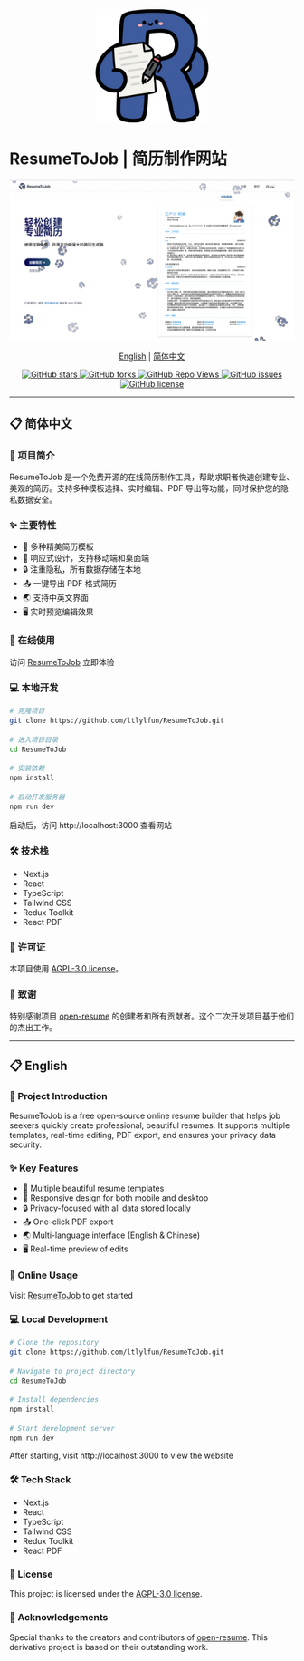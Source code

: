 <div align="center">
  <img src="public\logo-500.png" alt="ResumeToJob Logo" width="200" />
</div>

# ResumeToJob | 简历制作网站

<div align="center">
  <img src="public/assets/1.png" alt="ResumeToJob Screenshot" width="800" />
</div>

<div align="center">

[English](#english-version) | [简体中文](#chinese-version)

<p align="center">
  <a href="https://github.com/ltlylfun/ResumeToJob/stargazers">
    <img alt="GitHub stars" src="https://img.shields.io/github/stars/ltlylfun/ResumeToJob?style=for-the-badge&logo=github&color=FFB33A">
  </a>
  <a href="https://github.com/ltlylfun/ResumeToJob/network/members">
    <img alt="GitHub forks" src="https://img.shields.io/github/forks/ltlylfun/ResumeToJob?style=for-the-badge&logo=github&color=22BB88">
  </a>
  <a href="https://github.com/ltlylfun/ResumeToJob">
    <img alt="GitHub Repo Views" src="https://komarev.com/ghpvc/?username=ltlylfun&repo=ResumeToJob&style=for-the-badge&color=6C5CE7&label=Views" />
  </a>
  <a href="https://github.com/ltlylfun/ResumeToJob/issues">
    <img alt="GitHub issues" src="https://img.shields.io/github/issues/ltlylfun/ResumeToJob?style=for-the-badge&logo=github&color=FF6B6B">
  </a>
  <a href="https://github.com/ltlylfun/ResumeToJob/blob/main/LICENSE">
    <img alt="GitHub license" src="https://img.shields.io/github/license/ltlylfun/ResumeToJob?style=for-the-badge&logo=github&color=45AAF2">
  </a>
</p>

</div>

---

<a id="chinese-version"></a>

## 📋 简体中文

### 🚀 项目简介

ResumeToJob 是一个免费开源的在线简历制作工具，帮助求职者快速创建专业、美观的简历。支持多种模板选择、实时编辑、PDF 导出等功能，同时保护您的隐私数据安全。

### ✨ 主要特性

- 🎨 多种精美简历模板
- 📱 响应式设计，支持移动端和桌面端
- 🔒 注重隐私，所有数据存储在本地
- 📤 一键导出 PDF 格式简历
- 🌏 支持中英文界面
- 🖥️ 实时预览编辑效果

### 🔗 在线使用

访问 [ResumeToJob](https://resume-to-job.vercel.app/) 立即体验

### 💻 本地开发

```bash
# 克隆项目
git clone https://github.com/ltlylfun/ResumeToJob.git

# 进入项目目录
cd ResumeToJob

# 安装依赖
npm install

# 启动开发服务器
npm run dev
```

启动后，访问 http://localhost:3000 查看网站

### 🛠️ 技术栈

- Next.js
- React
- TypeScript
- Tailwind CSS
- Redux Toolkit
- React PDF

### 📄 许可证

本项目使用 [AGPL-3.0 license](LICENSE)。

### 🙏 致谢

特别感谢项目 [open-resume](https://github.com/xitanggg/open-resume) 的创建者和所有贡献者。这个二次开发项目基于他们的杰出工作。

---

<a id="english-version"></a>

## 📋 English

### 🚀 Project Introduction

ResumeToJob is a free open-source online resume builder that helps job seekers quickly create professional, beautiful resumes. It supports multiple templates, real-time editing, PDF export, and ensures your privacy data security.

### ✨ Key Features

- 🎨 Multiple beautiful resume templates
- 📱 Responsive design for both mobile and desktop
- 🔒 Privacy-focused with all data stored locally
- 📤 One-click PDF export
- 🌏 Multi-language interface (English & Chinese)
- 🖥️ Real-time preview of edits

### 🔗 Online Usage

Visit [ResumeToJob](https://resume-to-job.vercel.app/) to get started

### 💻 Local Development

```bash
# Clone the repository
git clone https://github.com/ltlylfun/ResumeToJob.git

# Navigate to project directory
cd ResumeToJob

# Install dependencies
npm install

# Start development server
npm run dev
```

After starting, visit http://localhost:3000 to view the website

### 🛠️ Tech Stack

- Next.js
- React
- TypeScript
- Tailwind CSS
- Redux Toolkit
- React PDF

### 📄 License

This project is licensed under the [AGPL-3.0 license](LICENSE).

### 🙏 Acknowledgements

Special thanks to the creators and contributors of [open-resume](https://github.com/xitanggg/open-resume). This derivative project is based on their outstanding work.
